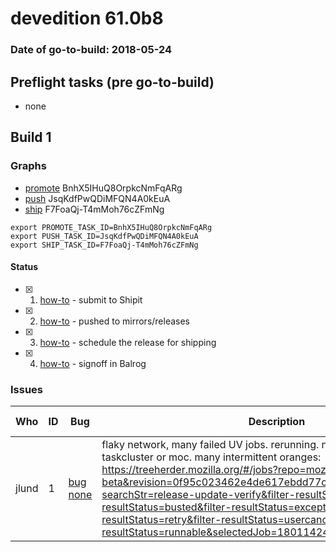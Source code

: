 # devedition 61.0b8

### Date of go-to-build: 2018-05-24

## Preflight tasks (pre go-to-build)
- none

## Build 1  

### Graphs
* [promote](https://tools.taskcluster.net/push-inspector/#/BnhX5IHuQ8OrpkcNmFqARg) BnhX5IHuQ8OrpkcNmFqARg
* [push](https://tools.taskcluster.net/push-inspector/#/JsqKdfPwQDiMFQN4A0kEuA) JsqKdfPwQDiMFQN4A0kEuA
* [ship](https://tools.taskcluster.net/push-inspector/#/F7FoaQj-T4mMoh76cZFmNg) F7FoaQj-T4mMoh76cZFmNg
```
export PROMOTE_TASK_ID=BnhX5IHuQ8OrpkcNmFqARg
export PUSH_TASK_ID=JsqKdfPwQDiMFQN4A0kEuA
export SHIP_TASK_ID=F7FoaQj-T4mMoh76cZFmNg
```


#### Status
- [x] 1.  [how-to](https://wiki.mozilla.org/Release:Release_Automation_on_Mercurial:Starting_a_Release#Submit_to_Ship_It)  - submit to Shipit
- [x] 2.  [how-to](https://github.com/mozilla-releng/releasewarrior-2.0/blob/master/docs/release-promotion/desktop/howto.md#push-artifacts-to-releases-directory)  - pushed to mirrors/releases
- [x] 3.  [how-to](https://github.com/mozilla-releng/releasewarrior-2.0/blob/master/docs/release-promotion/desktop/howto.md#ship-the-release)  - schedule the release for shipping
- [x] 4.  [how-to](https://github.com/mozilla-releng/releasewarrior-2.0/blob/master/docs/release-promotion/desktop/howto.md#obtain-sign-offs-for-changes)  - signoff in Balrog

### Issues
| Who                 | ID               | Bug                                                                 | Description                | Resolved                | Future Threat                |
| ------------------- | ---------------- | ------------------------------------------------------------------- | -------------------------- | ----------------------- | ---------------------------- |
| jlund  | 1 | [bug none](https://bugzil.la/none)        | flaky network, many failed UV jobs. rerunning. no known cause with taskcluster or moc. many intermittent oranges: https://treeherder.mozilla.org/#/jobs?repo=mozilla-beta&revision=0f95c023462e4de617ebdd77cbe90ec523efad10&filter-searchStr=release-update-verify&filter-resultStatus=testfailed&filter-resultStatus=busted&filter-resultStatus=exception&filter-resultStatus=retry&filter-resultStatus=usercancel&filter-resultStatus=runnable&selectedJob=180114241 | True | True |

